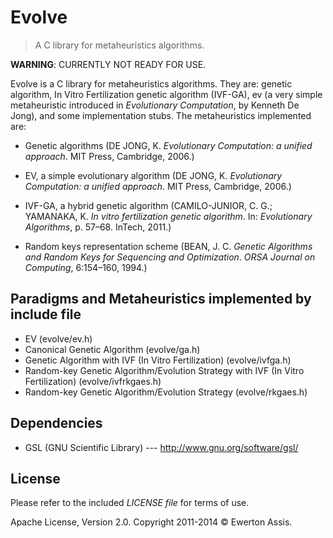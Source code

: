 # Evolve

> A C library for metaheuristics algorithms.

**WARNING**: CURRENTLY NOT READY FOR USE.

Evolve is a C library for metaheuristics algorithms. They are: genetic algorithm, In Vitro Fertilization genetic algorithm
(IVF-GA), ev (a very simple metaheuristic introduced in *Evolutionary Computation*, by Kenneth De Jong), and some implementation
stubs. The metaheuristics implemented are:

* Genetic algorithms (DE JONG, K. *Evolutionary Computation: a unified approach*. MIT Press, Cambridge, 2006.)

* EV, a simple evolutionary algorithm (DE JONG, K. *Evolutionary Computation: a unified approach*. MIT Press, Cambridge, 2006.)

* IVF-GA, a hybrid genetic algorithm (CAMILO-JUNIOR, C. G.; YAMANAKA, K. *In vitro fertilization genetic algorithm*. In: *Evolutionary Algorithms*, p. 57&ndash;68. InTech, 2011.)

* Random keys representation scheme (BEAN, J. C. *Genetic Algorithms and Random Keys for Sequencing and Optimization*. *ORSA Journal on Computing*, 6:154&ndash;160, 1994.)

## Paradigms and Metaheuristics implemented by include file

* EV (evolve/ev.h)
* Canonical Genetic Algorithm (evolve/ga.h)
* Genetic Algorithm with IVF (In Vitro Fertilization) (evolve/ivfga.h)
* Random-key Genetic Algorithm/Evolution Strategy with IVF (In Vitro Fertilization) (evolve/ivfrkgaes.h)
* Random-key Genetic Algorithm/Evolution Strategy (evolve/rkgaes.h)

## Dependencies

 * GSL (GNU Scientific Library) --- http://www.gnu.org/software/gsl/

## License

Please refer to the included *LICENSE file* for terms of use.

Apache License, Version 2.0. Copyright 2011-2014 &copy; Ewerton Assis.
